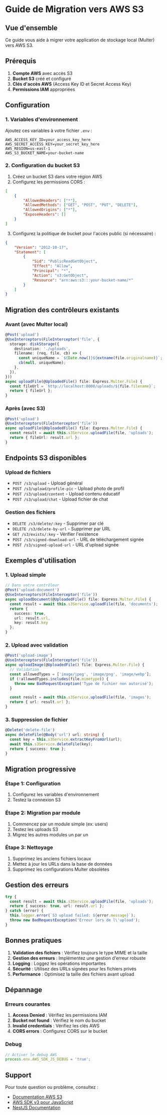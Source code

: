 # Guide de Migration vers AWS S3

## Vue d'ensemble

Ce guide vous aide à migrer votre application de stockage local (Multer) vers AWS S3.

## Prérequis

1. **Compte AWS** avec accès S3
2. **Bucket S3** créé et configuré
3. **Clés d'accès AWS** (Access Key ID et Secret Access Key)
4. **Permissions IAM** appropriées

## Configuration

### 1. Variables d'environnement

Ajoutez ces variables à votre fichier `.env` :

```env
AWS_ACCESS_KEY_ID=your_access_key_here
AWS_SECRET_ACCESS_KEY=your_secret_key_here
AWS_REGION=us-east-1
AWS_S3_BUCKET_NAME=your-bucket-name
```

### 2. Configuration du bucket S3

1. Créez un bucket S3 dans votre région AWS
2. Configurez les permissions CORS :

```json
[
    {
        "AllowedHeaders": ["*"],
        "AllowedMethods": ["GET", "POST", "PUT", "DELETE"],
        "AllowedOrigins": ["*"],
        "ExposeHeaders": []
    }
]
```

3. Configurez la politique de bucket pour l'accès public (si nécessaire) :

```json
{
    "Version": "2012-10-17",
    "Statement": [
        {
            "Sid": "PublicReadGetObject",
            "Effect": "Allow",
            "Principal": "*",
            "Action": "s3:GetObject",
            "Resource": "arn:aws:s3:::your-bucket-name/*"
        }
    ]
}
```

## Migration des contrôleurs existants

### Avant (avec Multer local)

```typescript
@Post('upload')
@UseInterceptors(FileInterceptor('file', {
  storage: diskStorage({
    destination: './uploads',
    filename: (req, file, cb) => {
      const uniqueName = `${Date.now()}${extname(file.originalname)}`;
      cb(null, uniqueName);
    },
  }),
}))
async uploadFile(@UploadedFile() file: Express.Multer.File) {
  const fileUrl = `http://localhost:8000/uploads/${file.filename}`;
  return { fileUrl };
}
```

### Après (avec S3)

```typescript
@Post('upload')
@UseInterceptors(FileInterceptor('file'))
async uploadFile(@UploadedFile() file: Express.Multer.File) {
  const result = await this.s3Service.uploadFile(file, 'uploads');
  return { fileUrl: result.url };
}
```

## Endpoints S3 disponibles

### Upload de fichiers

- `POST /s3/upload` - Upload général
- `POST /s3/upload/profile-pic` - Upload photo de profil
- `POST /s3/upload/content` - Upload contenu éducatif
- `POST /s3/upload/chat` - Upload fichier de chat

### Gestion des fichiers

- `DELETE /s3/delete/:key` - Supprimer par clé
- `DELETE /s3/delete-by-url` - Supprimer par URL
- `GET /s3/exists/:key` - Vérifier l'existence
- `POST /s3/signed-download-url` - URL de téléchargement signée
- `POST /s3/signed-upload-url` - URL d'upload signée

## Exemples d'utilisation

### 1. Upload simple

```typescript
// Dans votre contrôleur
@Post('upload-document')
@UseInterceptors(FileInterceptor('file'))
async uploadDocument(@UploadedFile() file: Express.Multer.File) {
  const result = await this.s3Service.uploadFile(file, 'documents');
  return {
    success: true,
    url: result.url,
    key: result.key
  };
}
```

### 2. Upload avec validation

```typescript
@Post('upload-image')
@UseInterceptors(FileInterceptor('file'))
async uploadImage(@UploadedFile() file: Express.Multer.File) {
  // Validation
  const allowedTypes = ['image/jpeg', 'image/png', 'image/webp'];
  if (!allowedTypes.includes(file.mimetype)) {
    throw new BadRequestException('Type de fichier non autorisé');
  }

  const result = await this.s3Service.uploadFile(file, 'images');
  return { url: result.url };
}
```

### 3. Suppression de fichier

```typescript
@Delete('delete-file')
async deleteFile(@Body('url') url: string) {
  const key = this.s3Service.extractKeyFromUrl(url);
  await this.s3Service.deleteFile(key);
  return { success: true };
}
```

## Migration progressive

### Étape 1: Configuration
1. Configurez les variables d'environnement
2. Testez la connexion S3

### Étape 2: Migration par module
1. Commencez par un module simple (ex: users)
2. Testez les uploads S3
3. Migrez les autres modules un par un

### Étape 3: Nettoyage
1. Supprimez les anciens fichiers locaux
2. Mettez à jour les URLs dans la base de données
3. Supprimez les configurations Multer obsolètes

## Gestion des erreurs

```typescript
try {
  const result = await this.s3Service.uploadFile(file, 'uploads');
  return { success: true, url: result.url };
} catch (error) {
  this.logger.error(`S3 upload failed: ${error.message}`);
  throw new BadRequestException('Erreur lors de l\'upload');
}
```

## Bonnes pratiques

1. **Validation des fichiers** : Vérifiez toujours le type MIME et la taille
2. **Gestion des erreurs** : Implémentez une gestion d'erreur robuste
3. **Logging** : Loggez les opérations importantes
4. **Sécurité** : Utilisez des URLs signées pour les fichiers privés
5. **Performance** : Optimisez la taille des fichiers avant upload

## Dépannage

### Erreurs courantes

1. **Access Denied** : Vérifiez les permissions IAM
2. **Bucket not found** : Vérifiez le nom du bucket
3. **Invalid credentials** : Vérifiez les clés AWS
4. **CORS errors** : Configurez CORS sur le bucket

### Debug

```typescript
// Activer le debug AWS
process.env.AWS_SDK_JS_DEBUG = 'true';
```

## Support

Pour toute question ou problème, consultez :
- [Documentation AWS S3](https://docs.aws.amazon.com/s3/)
- [AWS SDK v3 pour JavaScript](https://docs.aws.amazon.com/sdk-for-javascript/v3/developer-guide/)
- [NestJS Documentation](https://docs.nestjs.com/) 